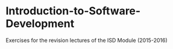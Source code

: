 # Introduction-to-Software-Development
Exercises for the revision lectures of the ISD Module (2015-2016)

